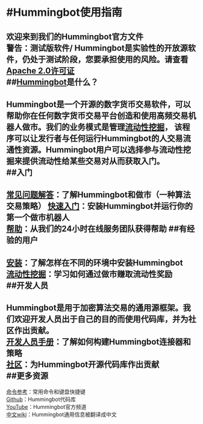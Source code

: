 #Hummingbot使用指南
====
欢迎来到我们的Hummingbot官方文件<br>
警告：测试版软件/
Hummingbot是实验性的开放源软件，仍处于测试阶段，您要承担使用的风险。请查看[Apache 2.0许可证](https://github.com/CoinAlpha/hummingbot/blob/master/LICENSE) <br>
##[Hummingbot](https://hummingbot.io/)是什么？
------
Hummingbot是一个开源的数字货币交易软件，可以帮助你在任何数字货币交易平台创造和使用高频交易机器人做市。我们的业务模式是管理[流动性挖掘](https://docs.hummingbot.io/liquidity-mining)，
该程序可以让发行者与任何运行Hummingbot的人交易流通性资源。Hummingbot用户可以选择参与流动性挖掘来提供流动性给某些交易对从而获取入门。<br>
##入门
------
[常见问题解答](https://docs.hummingbot.io/faq)：了解Hummingbot和做市（一种算法交易策略）
[快速入门](https://docs.hummingbot.io/quickstart)：安装Hummingbot并运行你的第一个做市机器人<br>
[帮助](https://docs.hummingbot.io/support/)：从我们的24小时在线服务团队获得帮助
##有经验的用户
-------
[安装](https://docs.hummingbot.io/installation)：了解怎样在不同的环境中安装Hummingbot<br>
[流动性挖掘](https://docs.hummingbot.io/liquidity-mining)：学习如何通过做市赚取流动性奖励<br>
##开发人员
-------
Hummingbot是用于加密算法交易的通用源框架。我们欢迎开发人员出于自己的目的而使用代码库，并为社区作出贡献。<br>
[开发人员手册](https://docs.hummingbot.io/developers)：了解如何构建Hummingbot连接器和策略<br>
[社区](https://docs.hummingbot.io/community)：为Hummingbot开源代码库作出贡献<br>
##更多资源
-------
[命令参考](https://docs.hummingbot.io/operation/commands)：常用命令和键盘快捷键<br>
[Github](https://github.com/coinalpha/hummingbot)：Hummingbot代码库<br>
[YouTube](https://www.youtube.com/channel/UCxzzdEnDRbylLMWmaMjywOA)：Hummingbot官方频道<br>
[中文wiki](https://github.com/coinalpha/hummingbot_chinese)：Hummingbot通用信息被翻译成中文<br>
